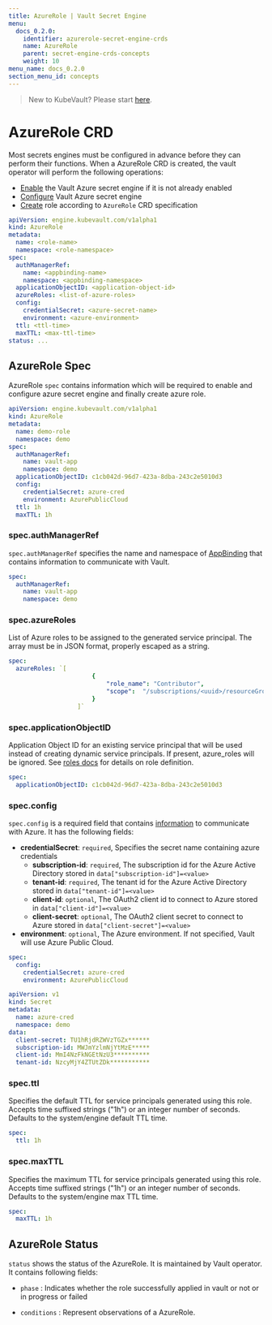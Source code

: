 ```yaml
---
title: AzureRole | Vault Secret Engine
menu:
  docs_0.2.0:
    identifier: azurerole-secret-engine-crds
    name: AzureRole
    parent: secret-engine-crds-concepts
    weight: 10
menu_name: docs_0.2.0
section_menu_id: concepts
---
```


> New to KubeVault? Please start [here](/docs/concepts/README.md).

# AzureRole CRD

Most secrets engines must be configured in advance before they can perform their functions. When a AzureRole CRD is created, the vault operator will perform the following operations:

- [Enable](https://www.vaultproject.io/docs/secrets/azure/index.html#setup) the Vault Azure secret engine if it is not already enabled
- [Configure](https://www.vaultproject.io/api/secret/azure/index.html#configure-access) Vault Azure secret engine
- [Create](https://www.vaultproject.io/api/secret/azure/index.html#create-update-role) role according to `AzureRole` CRD specification


```yaml
apiVersion: engine.kubevault.com/v1alpha1
kind: AzureRole
metadata:
  name: <role-name>
  namespace: <role-namespace>
spec:
  authManagerRef:
    name: <appbinding-name>
    namespace: <appbinding-namespace>
  applicationObjectID: <application-object-id>
  azureRoles: <list-of-azure-roles>
  config:
    credentialSecret: <azure-secret-name>
    environment: <azure-environment>  
  ttl: <ttl-time>
  maxTTL: <max-ttl-time>
status: ...
```

## AzureRole Spec

AzureRole `spec` contains information which will be required to enable and configure azure secret engine and finally create azure role.

```yaml
apiVersion: engine.kubevault.com/v1alpha1
kind: AzureRole
metadata:
  name: demo-role
  namespace: demo
spec:
  authManagerRef:
    name: vault-app
    namespace: demo
  applicationObjectID: c1cb042d-96d7-423a-8dba-243c2e5010d3
  config:
    credentialSecret: azure-cred
    environment: AzurePublicCloud
  ttl: 1h
  maxTTL: 1h
```

### spec.authManagerRef

`spec.authManagerRef` specifies the name and namespace of [AppBinding](/docs/concepts/vault-server-crds/auth-methods/appbinding.md) that contains information to communicate with Vault.

```yaml
spec:
  authManagerRef:
    name: vault-app
    namespace: demo
```
### spec.azureRoles

List of Azure roles to be assigned to the generated service principal. The array must be in JSON format, properly escaped as a string. 

```yaml
spec:
  azureRoles: `[
                       {
                           "role_name": "Contributor",
                           "scope":  "/subscriptions/<uuid>/resourceGroups/Website"
                       }
                   ]`
```

### spec.applicationObjectID

Application Object ID for an existing service principal that will be used instead of creating dynamic service principals. If present, azure_roles will be ignored. See [roles docs](https://www.vaultproject.io/docs/secrets/azure/index.html#roles) for details on role definition.

```yaml
spec:
  applicationObjectID: c1cb042d-96d7-423a-8dba-243c2e5010d3
```
### spec.config

`spec.config` is a required field that contains [information](https://www.vaultproject.io/api/secret/azure/index.html#configure-access) to communicate with Azure. It has the following fields:
- **credentialSecret**: `required`, Specifies the secret name containing azure credentials
    - **subscription-id**: `required`, The subscription id for the Azure Active Directory stored in `data["subscription-id"]=<value>` 
    - **tenant-id**: `required`, The tenant id for the Azure Active Directory stored in `data["tenant-id"]=<value>`
    - **client-id**: `optional`, The OAuth2 client id to connect to Azure stored in `data["client-id"]=<value>`
    - **client-secret**: `optional`, The OAuth2 client secret to connect to Azure stored in `data["client-secret"]=<value>`
- **environment**: `optional`, The Azure environment. If not specified, Vault will use Azure Public Cloud.

```yaml
spec:
  config:
    credentialSecret: azure-cred
    environment: AzurePublicCloud
```

```yaml
apiVersion: v1
kind: Secret
metadata:
  name: azure-cred
  namespace: demo
data:
  client-secret: TU1hRjdRZWVzTGZx******
  subscription-id: MWJmYzlmNjYtMzE*****
  client-id: MmI4NzFkNGEtNzU3**********
  tenant-id: NzcyMjY4ZTUtZDk***********
```

### spec.ttl

Specifies the default TTL for service principals generated using this role. Accepts time suffixed strings ("1h") or an integer number of seconds. Defaults to the system/engine default TTL time.

```yaml
spec:
  ttl: 1h
```

### spec.maxTTL

Specifies the maximum TTL for service principals generated using this role. Accepts time suffixed strings ("1h") or an integer number of seconds. Defaults to the system/engine max TTL time.

```yaml
spec:
  maxTTL: 1h
```

## AzureRole Status

`status` shows the status of the AzureRole. It is maintained by Vault operator. It contains following fields:

- `phase` : Indicates whether the role successfully applied in vault or not or in progress or failed

- `conditions` : Represent observations of a AzureRole.
